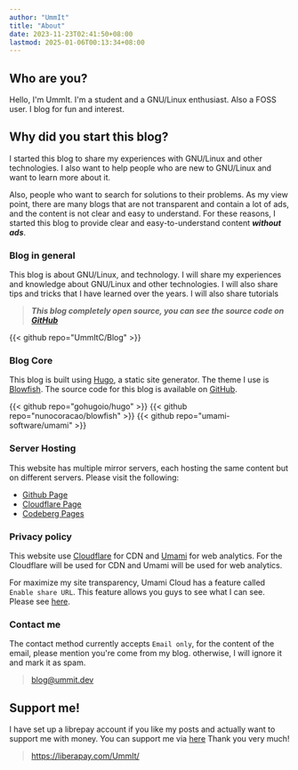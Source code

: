 ```yaml
---
author: "UmmIt"
title: "About"
date: 2023-11-23T02:41:50+08:00
lastmod: 2025-01-06T00:13:34+08:00
---
```


## Who are you?

Hello, I'm UmmIt. I'm a student and a GNU/Linux enthusiast. Also a FOSS user. I blog for fun and interest.

## Why did you start this blog?

I started this blog to share my experiences with GNU/Linux and other technologies. I also want to help people who are new to GNU/Linux and want to learn more about it.

Also, people who want to search for solutions to their problems. As my view point, there are many blogs that are not transparent and contain a lot of ads, and the content is not clear and easy to understand. For these reasons, I started this blog to provide clear and easy-to-understand content ***without ads***.

### Blog in general

This blog is about GNU/Linux, and technology. I will share my experiences and knowledge about GNU/Linux and other technologies. I will also share tips and tricks that I have learned over the years. I will also share tutorials

>***This blog completely open source, you can see the source code on [GitHub](https://github.com/UmmItC/Blog)***

{{< github repo="UmmItC/Blog" >}}

### Blog Core

This blog is built using [Hugo](https://gohugo.io/), a static site generator. The theme I use is [Blowfish](https://github.com/nunocoracao/blowfish). The source code for this blog is available on [GitHub](https://github.com/UmmItC/Blog).

{{< github repo="gohugoio/hugo" >}}
{{< github repo="nunocoracao/blowfish" >}}
{{< github repo="umami-software/umami" >}}

### Server Hosting

This website has multiple mirror servers, each hosting the same content but on different servers. Please visit the following:

- [Github Page](https://blog.ummit.dev)
- [Cloudflare Page](https://cf-blog.ummit.dev)
- [Codeberg Pages](https://cb-blog.ummit.dev)

### Privacy policy

This website use [Cloudflare](https://www.cloudflare.com/) for CDN and [Umami](https://umami.is/) for web analytics. For the Cloudflare will be used for CDN and Umami will be used for web analytics.

For maximize my site transparency, Umami Cloud has a feature called `Enable share URL`. This feature allows you guys to see what I can see. Please see [here](https://cloud.umami.is/share/HCL1bUSg0XgAfLOv/blog.ummit.dev).

### Contact me

The contact method currently accepts `Email only`, for the content of the email, please mention you're come from my blog. otherwise, I will ignore it and mark it as spam.

> blog@ummit.dev

## Support me!

I have set up a librepay account if you like my posts and actually want to support me with money. You can support me via [here](https://liberapay.com/UmmIt/) Thank you very much!

>https://liberapay.com/UmmIt/
